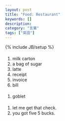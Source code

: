 ```yaml
---
layout: post
title: "Food: Restaurant"
keywords: []
description: 
category: "言葉"
tags: ["英語"]
---
```

{% include JB/setup %}


####
1. milk carton
2. a bag of sugar
3. latte
4. receipt
5. invoice
6. bill

####
1. goblet


####
1. let me get that check.
2. you got five 5 bucks.
